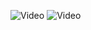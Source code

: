 ![Video](https://youtu.be/ZpWHi2gQoGU?si=gDZX7AgfmJa1dBZl)
![Video]([https://youtu.be/GpFMCA955rA?si=eQMHt_I_sldYp4aJ)

